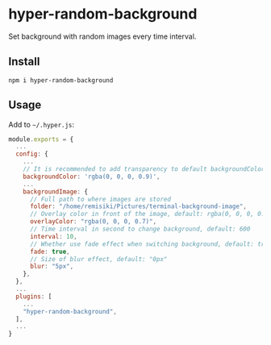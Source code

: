 # hyper-random-background

Set background with random images every time interval.

## Install

```shell
npm i hyper-random-background
```

## Usage

Add to `~/.hyper.js`:

```javascript
module.exports = {
  ...
  config: {
    ...
    // It is recommended to add transparency to default backgroundColor
    backgroundColor: 'rgba(0, 0, 0, 0.9)',
    ...
    backgroundImage: {
      // Full path to where images are stored
      folder: "/home/remisiki/Pictures/terminal-background-image",
      // Overlay color in front of the image, default: rgba(0, 0, 0, 0.7)
      overlayColor: "rgba(0, 0, 0, 0.7)",
      // Time interval in second to change background, default: 600
      interval: 10,
      // Whether use fade effect when switching background, default: true
      fade: true,
      // Size of blur effect, default: "0px"
      blur: "5px",
    },
  },
  ...
  plugins: [
    ...
    "hyper-random-background",
  ],
  ...
}
```